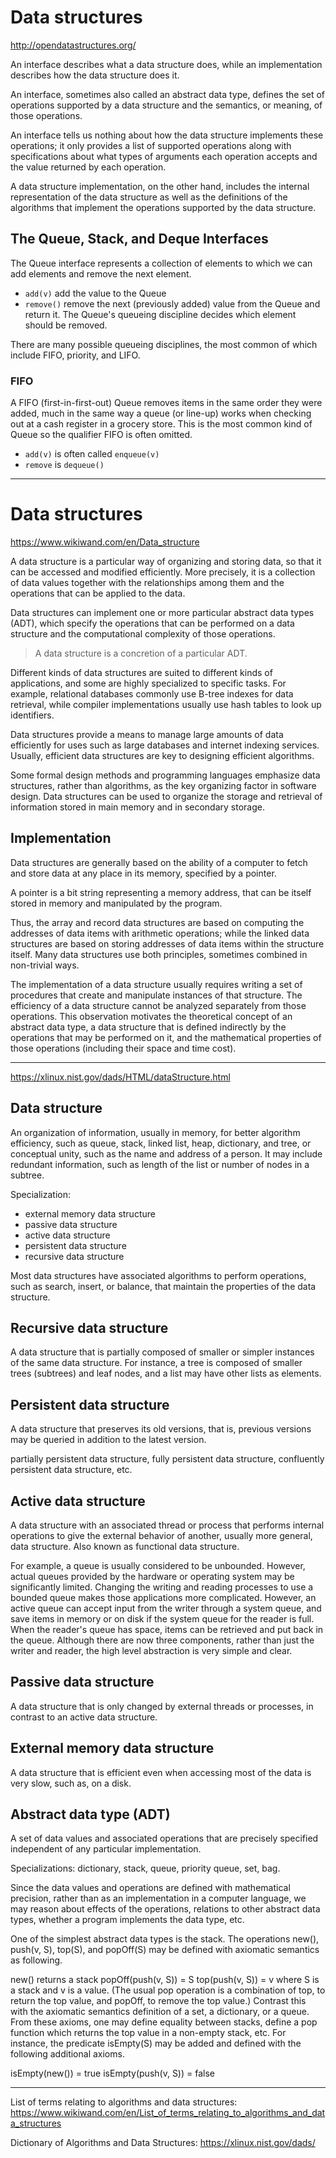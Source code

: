 # Data structures

http://opendatastructures.org/

An interface describes what a data structure does, while an implementation describes how the data structure does it.

An interface, sometimes also called an abstract data type, defines the set of operations supported by a data structure and the semantics, or meaning, of those operations.

An interface tells us nothing about how the data structure implements these operations; it only provides a list of supported operations along with specifications about what types of arguments each operation accepts and the value returned by each operation.

A data structure implementation, on the other hand, includes the internal representation of the data structure as well as the definitions of the algorithms that implement the operations supported by the data structure. 

## The Queue, Stack, and Deque Interfaces
The Queue interface represents a collection of elements to which we can add elements and remove the next element.
- `add(v)` add the value to the Queue
- `remove()` remove the next (previously added) value from the Queue and return it. The Queue's queueing discipline decides which element should be removed.

There are many possible queueing disciplines, the most common of which include FIFO, priority, and LIFO.

### FIFO
A FIFO (first-in-first-out) Queue removes items in the same order they were added, much in the same way a queue (or line-up) works when checking out at a cash register in a grocery store. This is the most common kind of Queue so the qualifier FIFO is often omitted.
- `add(v)` is often called `enqueue(v)`
- `remove` is `dequeue()`


---




# Data structures

https://www.wikiwand.com/en/Data_structure

A data structure is a particular way of organizing and storing data, so that it can be accessed and modified efficiently. More precisely, it is a collection of data values together with the relationships among them and the operations that can be applied to the data.

Data structures can implement one or more particular abstract data types (ADT), which specify the operations that can be performed on a data structure and the computational complexity of those operations.

> A data structure is a concretion of a particular ADT.

Different kinds of data structures are suited to different kinds of applications, and some are highly specialized to specific tasks. For example, relational databases commonly use B-tree indexes for data retrieval, while compiler implementations usually use hash tables to look up identifiers.

Data structures provide a means to manage large amounts of data efficiently for uses such as large databases and internet indexing services. Usually, efficient data structures are key to designing efficient algorithms.

Some formal design methods and programming languages emphasize data structures, rather than algorithms, as the key organizing factor in software design. Data structures can be used to organize the storage and retrieval of information stored in main memory and in secondary storage.


## Implementation
Data structures are generally based on the ability of a computer to fetch and store data at any place in its memory, specified by a pointer.

A pointer is a bit string representing a memory address, that can be itself stored in memory and manipulated by the program.

Thus, the array and record data structures are based on computing the addresses of data items with arithmetic operations; while the linked data structures are based on storing addresses of data items within the structure itself. Many data structures use both principles, sometimes combined in non-trivial ways.

The implementation of a data structure usually requires writing a set of procedures that create and manipulate instances of that structure. The efficiency of a data structure cannot be analyzed separately from those operations. This observation motivates the theoretical concept of an abstract data type, a data structure that is defined indirectly by the operations that may be performed on it, and the mathematical properties of those operations (including their space and time cost).

---
https://xlinux.nist.gov/dads/HTML/dataStructure.html

## Data structure
An organization of information, usually in memory, for better algorithm efficiency, such as queue, stack, linked list, heap, dictionary, and tree, or conceptual unity, such as the name and address of a person. It may include redundant information, such as length of the list or number of nodes in a subtree.

Specialization:
- external memory data structure
- passive data structure
- active data structure
- persistent data structure
- recursive data structure

Most data structures have associated algorithms to perform operations, such as search, insert, or balance, that maintain the properties of the data structure.


## Recursive data structure
A data structure that is partially composed of smaller or simpler instances of the same data structure. For instance, a tree is composed of smaller trees (subtrees) and leaf nodes, and a list may have other lists as elements.

## Persistent data structure
A data structure that preserves its old versions, that is, previous versions may be queried in addition to the latest version.

partially persistent data structure, fully persistent data structure, confluently persistent data structure, etc.

## Active data structure
A data structure with an associated thread or process that performs internal operations to give the external behavior of another, usually more general, data structure. Also known as functional data structure.

For example, a queue is usually considered to be unbounded. However, actual queues provided by the hardware or operating system may be significantly limited. Changing the writing and reading processes to use a bounded queue makes those applications more complicated. However, an active queue can accept input from the writer through a system queue, and save items in memory or on disk if the system queue for the reader is full. When the reader's queue has space, items can be retrieved and put back in the queue. Although there are now three components, rather than just the writer and reader, the high level abstraction is very simple and clear.

## Passive data structure
A data structure that is only changed by external threads or processes, in contrast to an active data structure.

## External memory data structure
A data structure that is efficient even when accessing most of the data is very slow, such as, on a disk.


## Abstract data type (ADT)
A set of data values and associated operations that are precisely specified independent of any particular implementation.

Specializations: dictionary, stack, queue, priority queue, set, bag.

Since the data values and operations are defined with mathematical precision, rather than as an implementation in a computer language, we may reason about effects of the operations, relations to other abstract data types, whether a program implements the data type, etc.

One of the simplest abstract data types is the stack. The operations new(), push(v, S), top(S), and popOff(S) may be defined with axiomatic semantics as following.

new() returns a stack
popOff(push(v, S)) = S
top(push(v, S)) = v
where S is a stack and v is a value. (The usual pop operation is a combination of top, to return the top value, and popOff, to remove the top value.) Contrast this with the axiomatic semantics definition of a set, a dictionary, or a queue.
From these axioms, one may define equality between stacks, define a pop function which returns the top value in a non-empty stack, etc. For instance, the predicate isEmpty(S) may be added and defined with the following additional axioms.

isEmpty(new()) = true
isEmpty(push(v, S)) = false


---

List of terms relating to algorithms and data structures:
https://www.wikiwand.com/en/List_of_terms_relating_to_algorithms_and_data_structures

Dictionary of Algorithms and Data Structures:
https://xlinux.nist.gov/dads/
